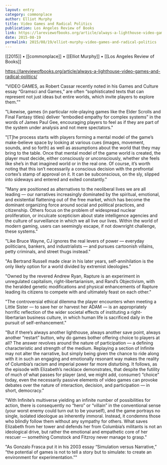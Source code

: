 ```yaml
---
layout: entry
category: commonplace
author: Elliot Murphy
title: Video Games and Radical Politics
publication: Los Angeles Review of Books
link: https://lareviewofbooks.org/article/always-a-lighthouse-video-games-and-radical-politics/
date: 2015-08-19
permalink: 2015/08/19/elliot-murphy-video-games-and-radical-politics
---
```


[[2015]] • [[commonplace]] • [[Elliot Murphy]] • [[Los Angeles Review of Books]]

https://lareviewofbooks.org/article/always-a-lighthouse-video-games-and-radical-politics/

"VIDEO GAMES, as Robert Cassar recently noted in his Games and Culture essay “Gramsci and Games,” are often “sophisticated texts that can represent not just ideas but entire worlds, which invite players to explore them.”"
 
"Likewise, games (in particular role-playing games like the Elder Scrolls and Final Fantasy titles) deliver “embodied empathy for complex systems” in the words of James Paul Gee, encouraging players to feel as if they are part of the system under analysis and not mere spectators."

"[T]he process starts with players forming a mental model of the game’s make-believe space by looking at various cues (images, movement, sounds, and so forth) as well as assumptions about the world that they may bring to the table. Once that mental model of the game world is created, the player must decide, either consciously or unconsciously, whether she feels like she’s in that imagined world or in the real one. Of course, it’s worth noting that this isn’t necessarily a conscious decision with the prefrontal cortex’s stamp of approval on it. It can be subconscious, on the sly, slipped into sideways and entered and exited constantly."

"Many are positioned as alternatives to the neoliberal lives we are all leading — our narratives increasingly dominated by the spiritual, emotional, and existential flattening out of the free market, which has become the dominant organizing force around social and political practices, and citizenship. Others focus on the problem of widespread nuclear proliferation, or inculcate scepticism about state intelligence agencies and the culture of surveillance in which we all live our lives. Within the world of modern gaming, users can seemingly escape, if not downright challenge, these systems."

"Like Bruce Wayne, CJ ignores the real levers of power — everyday politicians, bankers, and industrialists — and pursues cartoonish villains, petty criminals, and street thugs instead."

"As Bertrand Russell made clear in his later years, self-annihilation is the only likely option for a world divided by extremist ideologies."

"Owned by the revered Andrew Ryan, Rapture is an experiment in unregulated capitalism, right-libertarianism, and Rand’s Objectivism, with the heralded genetic modifications and physical enhancements of Rapture leading its citizens to compete with and ultimately feast on each other."
 
"The controversial ethical dilemma the player encounters when meeting a Little Sister — to save her or harvest her ADAM — is an appropriately horrific reflection of the wider societal effects of instituting a right-libertarian business culture, in which human life is sacrificed daily in the pursuit of self-enhancement."

"But if there’s always another lighthouse, always another save point, always another “restart” button, why do games bother offering choice to players at all? The answer revolves around the nature of participation — a defining characteristic and strength of the medium. Replaying a section of Infinite may not alter the narrative, but simply being given the chance to ride along with it in such an engaging and emotionally resonant way makes the reality of Columbia’s racism and imperial power far more disturbing. It follows, as the episode with Elizabeth’s necklace demonstrates, that despite the futility of much of what passes for player (and, we might add, consumer) “choice” today, even the necessarily passive elements of video games can provoke debates over the nature of interaction, decision, and participation — in short, democracy."

"With Infinite’s multiverse yielding an infinite number of possibilities for action, there is consequently no “hero” or “villain” in the conventional sense (your worst enemy could turn out to be yourself), and the game portrays no single, isolated ideologue as inherently immoral. Instead, it condemns those who blindly follow them without any sympathy for others. What saves Elizabeth from her tower and defends her from Columbia’s militants is not an ideological drive, but rather the emotional and empathetic core of her rescuer — something Comstock and Fitzroy never manage to grasp."

"As Gonzalo Frasca put it in his 2003 essay “Simulation versus Narrative,” “the potential of games is not to tell a story but to simulate: to create an environment for experimentation.”"
